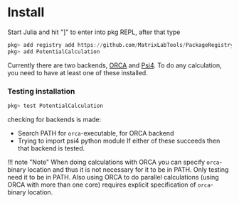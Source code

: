 # Install

Start Julia and hit "]" to enter into pkg REPL, after that type

```julia
pkg> add registry add https://github.com/MatrixLabTools/PackageRegistry
pkg> add PotentialCalculation
```

Currently there are two backends, [ORCA](https://orcaforum.kofo.mpg.de)
and [Psi4](http://www.psicode.org/). To do any calculation, you need to have
at least one of these installed.


### Testing installation

```julia
pkg> test PotentialCalculation
```
checking for backends is made:
- Search PATH for `orca`-executable, for ORCA backend
- Trying to import psi4 python module
If either of these succeeds then that backend is tested.

!!! note "Note"
    When doing calculations with ORCA you can specify `orca`-binary location and
    thus it is not necessary for it to be in PATH. Only testing need it to be in
    PATH. Also using ORCA to do parallel calculations (using ORCA with more than
    one core) requires explicit specification of `orca`-binary location.
